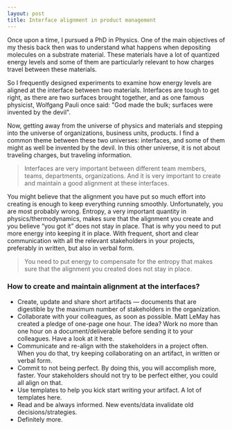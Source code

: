 ```yaml
---
layout: post
title: Interface alignment in product management
---
```


Once upon a time, I pursued a PhD in Physics. One of the main objectives of my thesis back then was to understand what happens when depositing molecules on a substrate material. These materials have a lot of quantized energy levels and some of them are particularly relevant to how charges travel between these materials.


So I frequently designed experiments to examine how energy levels are aligned at the interface between two materials. Interfaces are tough to get right, as there are two surfaces brought together, and as one famous physicist, Wolfgang Pauli once said: "God made the bulk; surfaces were invented by the devil".


Now, getting away from the universe of physics and materials and stepping into the universe of organizations, business units, products. I find a common theme between these two universes: interfaces, and some of them might as well be invented by the devil. In this other universe, it is not about traveling charges, but traveling information.

> Interfaces are very important between different team members, teams, departments, organizations. And it is very important to create and maintain a good alignment at these interfaces.

You might believe that the alignment you have put so much effort into creating is enough to keep everything running smoothly. Unfortunately, you are most probably wrong. Entropy, a very important quantity in physics/thermodynamics, makes sure that the alignment you create and you believe “you got it” does not stay in place. That is why you need to put more energy into keeping it in place. With frequent, short and clear communication with all the relevant stakeholders in your projects, preferably in written, but also in verbal form.

> You need to put energy to compensate for the entropy that makes sure that the alignment you created does not stay in place.

### How to create and maintain alignment at the interfaces?

- Create, update and share short artifacts — documents that are digestible by the maximum number of stakeholders in the organization.
- Collaborate with your colleagues, as soon as possible. Matt LeMay has created a pledge of one-page one hour. The idea? Work no more than one hour on a document/deliverable before sending it to your colleagues. Have a look at it here.
- Communicate and re-align with the stakeholders in a project often. When you do that, try keeping collaborating on an artifact, in written or verbal form.
- Commit to not being perfect. By doing this, you will accomplish more, faster. Your stakeholders should not try to be perfect either, you could all align on that.
- Use templates to help you kick start writing your artifact. A lot of templates here.
- Read and be always informed. New events/data invalidate old decisions/strategies.
- Definitely more.

